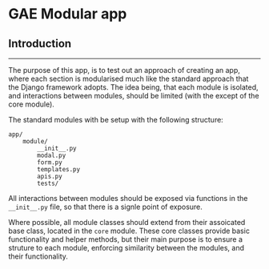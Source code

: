 # GAE Modular app

## Introduction
***

The purpose of this app, is to test out an approach of creating an app, where each section is modularised
much like the standard approach that the Django framework adopts.
The idea being, that each module is isolated, and interactions between modules, should be limited (with
the except of the core module).

The standard modules with be setup with the following structure:

    app/
        module/
            __init__.py
            modal.py
            form.py
            templates.py
            apis.py
            tests/

All interactions between modules should be exposed via functions in the `__init__.py` file, so that there
is a signle point of exposure.


Where possible, all module classes should extend from their assoicated base class, located in the `core` module.
These core classes provide basic functionality and helper methods, but their main purpose is to ensure a
struture to each module, enforcing similarity between the modules, and their functionality.
